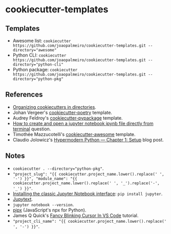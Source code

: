 # cookiecutter-templates

## Templates

- Awesome list: `cookiecutter https://github.com/joaopalmeiro/cookiecutter-templates.git --directory="awesome"`
- Python CLI: `cookiecutter https://github.com/joaopalmeiro/cookiecutter-templates.git --directory="python-cli"`
- Python package: `cookiecutter https://github.com/joaopalmeiro/cookiecutter-templates.git --directory="python-pkg"`

## References

- [Organizing cookiecutters in directories](https://cookiecutter.readthedocs.io/en/latest/advanced/directories.html).
- Johan Vergeer's [cookiecutter-poetry](https://github.com/johanvergeer/cookiecutter-poetry) template.
- Audrey Feldroy's [cookiecutter-pypackage](https://github.com/audreyfeldroy/cookiecutter-pypackage) template.
- [How to create and open a jupyter notebook ipynb file directly from terminal](https://stackoverflow.com/questions/48946639/how-to-create-and-open-a-jupyter-notebook-ipynb-file-directly-from-terminal) question.
- Timothée Mazzucotelli's [cookiecutter-awesome](https://github.com/pawamoy/cookiecutter-awesome) template.
- Claudio Jolowicz's [Hypermodern Python — Chapter 1: Setup](https://cjolowicz.github.io/posts/hypermodern-python-01-setup/) blog post.

## Notes

- `cookiecutter . --directory="python-pkg"`.
- `"project_slug": "{{ cookiecutter.project_name.lower().replace(' ', '-') }}", "module_name": "{{ cookiecutter.project_name.lower().replace(' ', '_').replace('-', '_') }}"`.
- [Installing the classic Jupyter Notebook interface](https://jupyter.readthedocs.io/en/latest/install/notebook-classic.html): `pip install jupyter`.
- [Jupytext](https://github.com/mwouts/jupytext).
- `jupyter notebook --version`.
- [pipx](https://github.com/pipxproject/pipx) (JavaScript's npx for Python).
- James Q Quick's [Fancy Blinking Cursor In VS Code](https://youtu.be/fTo9E0VCNrg) tutorial.
- `"project_cli_name": "{{ cookiecutter.project_name.lower().replace(' ', '-') }}"`.
